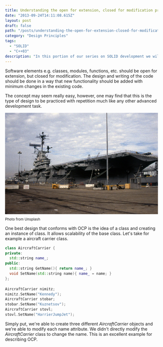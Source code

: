 ```yaml
---
title: Understanding the open for extension, closed for modification principle
date: "2013-09-24T14:11:08.615Z"
layout: post
draft: false
path: "/posts/understanding-the-open-for-extension-closed-for-modification-principle/"
category: "Design Principles"
tags:
  - "SOLID"
  - "C++03"
description: "In this portion of our series on SOLID development we will learn how to work with the open closed principle that helps to promote code scalability."
---
```

Software elements e.g. classes, modules, functions, etc. should be open for extension, but closed for modification. The design and writing of the code should be done in a way that new functionality should be added with minimum changes in the existing code.

The concept may seem really easy, however, one may find that this is the type of design to be practiced with repetition much like any other advanced development task.

![OCP.](./1.jpg "Aircraft carrier.")<sub>Photo from Unsplash</sub>

One best design that conforms with OCP is the idea of a class and creating an instance of class. It allows scalability of the base class. Let's take for example a aircraft carrier class.

```cpp
class AircraftCarrier {
private:
  std::string name_;
public:
  std::string GetName(){ return name_; }
  void SetName(std::string name){ name_ = name; }
};

AircraftCarrier nimitz;
nimitz.SetName("Kennedy");
AircraftCarrier stobar;
stobar.SetName("Kuznetsov");
AircraftCarrier stovl;
stovl.SetName("HarrierJumpJet");
```

Simply put, we're able to create three different _AircraftCarrier_ objects and we're able to modify each name attribute. We didn't directly modify the _AircraftCarrier_ class to change the name. This is an excellent example for describing OCP.